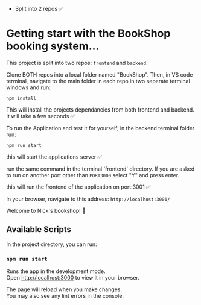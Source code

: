 - Split into 2 repos ✅

# Getting start with the BookShop booking system...

This project is split into two repos: <code>frontend</code> and <code>backend</code>. 

Clone BOTH repos into a local folder named "BookShop". Then, in VS code terminal, navigate to the main folder in each repo in two seperate terminal windows and run:

<code>npm install</code>

This will install the projects dependancies from both frontend and backend. It will take a few seconds ✅

To run the Application and test it for yourself, in the backend terminal folder run:

<code>npm run start</code>

this will start the applications server ✅

run the same command in the terminal 'frontend' directory. If you are asked to run on another port other than <code>PORT3000</code> select "Y" and press enter. 

this will run the frontend of the application on port:3001 ✅

In your browser, navigate to this address: <code>http://localhost:3001/</code>

Welcome to Nick's bookshop! 🚀



## Available Scripts

In the project directory, you can run:

### `npm run start`

Runs the app in the development mode.\
Open [http://localhost:3000](http://localhost:3000) to view it in your browser.

The page will reload when you make changes.\
You may also see any lint errors in the console.


